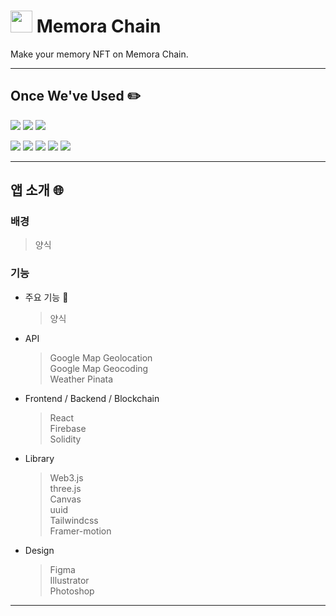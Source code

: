 # <img src="https://cdn.discordapp.com/attachments/1106415379984683082/1126843862506287104/1ICON.png" width="35" height="35"> Memora Chain

Make your memory NFT on Memora Chain.

---

## Once We've Used ✏️

<img src="https://img.shields.io/badge/React-61DAFB?style=flat&logo=React&logoColor=white"/> <img src="https://img.shields.io/badge/Firebase-FFCA28?style=flat&logo=firebase&logoColor=white"/> <img src="https://img.shields.io/badge/solidity-2C4F7C?style=flat&logo=solidity&logoColor=white"/>

<img src="https://img.shields.io/badge/web3.js-F16822?style=flat&logo=web3dotjs&logoColor=white"/> <img src="https://img.shields.io/badge/HTML5-E34F26?style=flat&logo=HTML5&logoColor=white"/> <img src="https://img.shields.io/badge/Tailwind Css-06B6D4?style=flat&logo=Tailwind Css&logoColor=white"/> <img src="https://img.shields.io/badge/CSS3-1572B6?style=flat&logo=CSS3&logoColor=white"/> <img src="https://img.shields.io/badge/three.js-000000?style=for-the-badge&logo=three.js&logoColor=white">

---

## 앱 소개 🌐

### 배경

> 양식

### 기능

- 주요 기능 🚨

  > 양식

- API

  > Google Map Geolocation  
  > Google Map Geocoding  
  > Weather
  > Pinata

- Frontend / Backend / Blockchain

  > React  
  > Firebase  
  > Solidity

- Library

  > Web3.js  
  > three.js  
  > Canvas  
  > uuid  
  > Tailwindcss  
  > Framer-motion

- Design
  > Figma  
  > Illustrator  
  > Photoshop

---
